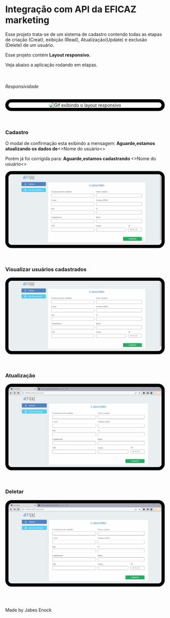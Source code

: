 <h1>Integração com API da EFICAZ marketing</h1>

<p>Esse projeto trata-se de um sistema de cadastro contendo todas as etapas de criação (Creat), exibição (Read), Atualização(Update) e exclusão (Delete) de um usuário.</p>

<p>Esse projeto contém <b>Layout responsivo.</b></p>

<p>Veja abaixo a aplicação rodando em etapas.</p><br>


<h6>Responsividade</h6>
    <div style="
    border: 10px solid black;
    max-width: 800px;
    border-radius: 20px;
    display: grid;
    place-items: center;
    ">
        <img  style="
    border-radius: 10px;
    " src="https://github.com/Jabes-Enock/eficazmarketing/img/video/responsividade.gif" alt="Gif exibindo o layout responsivo" max-width="100%">
    </div>
<br><br>

<h3>Cadastro</h3>
<p>O modal de confirmação esta exibindo a mensagem: <b>Aguarde,estamos atualizando os dados de</b><>Nome do usuário<></p>
<p>Porém já foi corrigida para: <b>Aguarde,estamos cadastrando </b><>Nome do usuário<></p>
<div style="
    border: 10px solid black;
    max-width: 800px;
    border-radius: 20px;
    display: grid;
    place-items: center;
    ">
        <img  style="
    border-radius: 10px;
    " src="https://github.com/Jabes-Enock/eficazmarketing/blob/master/img/video/cadastro.gif" alt="Gif exibindo o layout responsivo" max-width="100%">
    </div>
<br><br>

<h3>Visualizar usuários cadastrados</h3>
<div style="
    border: 10px solid black;
    max-width: 800px;
    border-radius: 20px;
    display: grid;
    place-items: center;
    ">
        <img  style="
    border-radius: 10px;
    " src="https://github.com/Jabes-Enock/eficazmarketing/blob/master/img/video/exibir.gif" alt="Gif exibindo o layout responsivo" max-width="100%">
    </div>
<br><br>

<h3>Atualização</h3>
<div style="
    border: 10px solid black;
    max-width: 800px;
    border-radius: 20px;
    display: grid;
    place-items: center;
    ">
        <img  style="
    border-radius: 10px;
    " src="https://github.com/Jabes-Enock/eficazmarketing/blob/master/img/video/atualizacao.gif" alt="Gif exibindo o layout responsivo" max-width="100%">
    </div>
<br><br>

<h3>Deletar</h3>
<div style="
    border: 10px solid black;
    max-width: 800px;
    border-radius: 20px;
    display: grid;
    place-items: center;
    ">
        <img  style="
    border-radius: 10px;
    " src="https://github.com/Jabes-Enock/eficazmarketing/blob/master/img/video/deletar.gif" alt="Gif exibindo o layout responsivo" max-width="100%">
    </div>
<br><br>
<br>
<p>Made by Jabes Enock</p>
